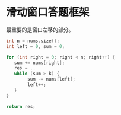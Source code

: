 # 滑动窗口答题框架

最重要的是窗口左移的部分。

```c++
int n = nums.size();
int left = 0, sum = 0;

for (int right = 0; right < n; right++) {
   sum += nums[right];
   res = .. 
   while (sum > k) {
        sum -= nums[left];
        left++;
   }
}

return res;
```
